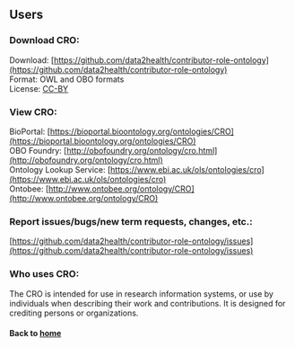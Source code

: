 ---
---

## Users

### Download CRO:
Download: [https://github.com/data2health/contributor-role-ontology](https://github.com/data2health/contributor-role-ontology)  
Format: OWL and OBO formats  
License: [CC-BY](https://creativecommons.org/licenses/by/2.0/)  

### View CRO:
BioPortal: [https://bioportal.bioontology.org/ontologies/CRO](https://bioportal.bioontology.org/ontologies/CRO)  
OBO Foundry: [http://obofoundry.org/ontology/cro.html](http://obofoundry.org/ontology/cro.html)  
Ontology Lookup Service: [https://www.ebi.ac.uk/ols/ontologies/cro](https://www.ebi.ac.uk/ols/ontologies/cro)  
Ontobee: [http://www.ontobee.org/ontology/CRO](http://www.ontobee.org/ontology/CRO)  


### Report issues/bugs/new term requests, changes, etc.:
[https://github.com/data2health/contributor-role-ontology/issues](https://github.com/data2health/contributor-role-ontology/issues)  

### Who uses CRO:
The CRO is intended for use in research information systems, or use by individuals when describing their work and contributions. It is designed for crediting persons or organizations. 

#### Back to [home](https://data2health.github.io/contributor-role-ontology/)
